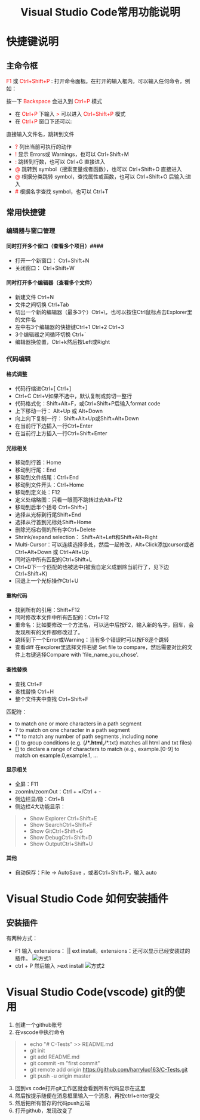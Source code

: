 #  <center>Visual Studio Code常用功能说明</center>  #
 
 
# 快捷键说明 #
## 主命令框 ##
<font color='red'>F1</font> 或 <font color='red'>Ctrl+Shift+P </font>: 打开命令面板。在打开的输入框内，可以输入任何命令，例如：

按一下 <font color='red'>Backspace</font> 会进入到 <font color='red'>Ctrl+P</font> 模式
* 在 <font color='red'>Ctrl+P</font> 下输入 <font color='red'>></font> 可以进入 <font color='red'>Ctrl+Shift+P</font> 模式
* 在 <font color='red'>Ctrl+P </font>窗口下还可以:

直接输入文件名，跳转到文件
* <font color='red'>?</font> 列出当前可执行的动作
* <font color='red'>! </font>显示 Errors或 Warnings，也可以 Ctrl+Shift+M
* <font color='red'>: </font>跳转到行数，也可以 Ctrl+G 直接进入
* <font color='red'>@ </font>跳转到 symbol（搜索变量或者函数），也可以 Ctrl+Shift+O 直接进入
* <font color='red'>@</font> 根据分类跳转 symbol，查找属性或函数，也可以 Ctrl+Shift+O 后输入:进入
* <font color='red'>\# </font>根据名字查找 symbol，也可以 Ctrl+T

## 常用快捷键 ##
### 编辑器与窗口管理 ###
#### 同时打开多个窗口（查看多个项目）####
* 打开一个新窗口： Ctrl+Shift+N
* 关闭窗口： Ctrl+Shift+W
#### 同时打开多个编辑器（查看多个文件） ####
* 新建文件 Ctrl+N
* 文件之间切换 Ctrl+Tab
* 切出一个新的编辑器（最多3个）Ctrl+\，也可以按住Ctrl鼠标点击Explorer里的文件名
* 左中右3个编辑器的快捷键Ctrl+1 Ctrl+2 Ctrl+3
* 3个编辑器之间循环切换 Ctrl+`
* 编辑器换位置，Ctrl+k然后按Left或Right
### 代码编辑 ###
#### 格式调整 ####
* 代码行缩进Ctrl+[ Ctrl+]
* Ctrl+C Ctrl+V如果不选中，默认复制或剪切一整行
* 代码格式化：Shift+Alt+F，或Ctrl+Shift+P后输入format code
* 上下移动一行： Alt+Up 或 Alt+Down
* 向上向下复制一行： Shift+Alt+Up或Shift+Alt+Down
* 在当前行下边插入一行Ctrl+Enter
* 在当前行上方插入一行Ctrl+Shift+Enter
#### 光标相关 ####
* 移动到行首：Home
* 移动到行尾：End
* 移动到文件结尾：Ctrl+End
* 移动到文件开头：Ctrl+Home
* 移动到定义处：F12
* 定义处缩略图：只看一眼而不跳转过去Alt+F12
* 移动到后半个括号 Ctrl+Shift+]
* 选择从光标到行尾Shift+End
* 选择从行首到光标处Shift+Home
* 删除光标右侧的所有字Ctrl+Delete
* Shrink/expand selection： Shift+Alt+Left和Shift+Alt+Right
* Multi-Cursor：可以连续选择多处，然后一起修改，Alt+Click添加cursor或者Ctrl+Alt+Down 或 Ctrl+Alt+Up
* 同时选中所有匹配的Ctrl+Shift+L
* Ctrl+D下一个匹配的也被选中(被我自定义成删除当前行了，见下边Ctrl+Shift+K)
* 回退上一个光标操作Ctrl+U
#### 重构代码 ####
* 找到所有的引用：Shift+F12
* 同时修改本文件中所有匹配的：Ctrl+F12
* 重命名：比如要修改一个方法名，可以选中后按F2，输入新的名字，回车，会发现所有的文件都修改过了。
* 跳转到下一个Error或Warning：当有多个错误时可以按F8逐个跳转
* 查看diff 在explorer里选择文件右键 Set file to compare，然后需要对比的文件上右键选择Compare with 'file_name_you_chose'.
#### 查找替换 ####
* 查找 Ctrl+F
* 查找替换 Ctrl+H
* 整个文件夹中查找 Ctrl+Shift+F

匹配符：  
* to match one or more characters in a path segment
* ? to match on one character in a path segment
* ** to match any number of path segments ,including none
* {} to group conditions (e.g. {**/*.html,**/*.txt} matches all html and txt files)
* [] to declare a range of characters to match (e.g., example.[0-9] to match on example.0,example.1, …
#### 显示相关 ####
* 全屏：F11
* zoomIn/zoomOut：Ctrl + =/Ctrl + -
* 侧边栏显/隐：Ctrl+B
* 侧边栏4大功能显示：
>* Show Explorer Ctrl+Shift+E
>* Show SearchCtrl+Shift+F
>* Show GitCtrl+Shift+G
>* Show DebugCtrl+Shift+D
>* Show OutputCtrl+Shift+U
#### 其他 ####
* 自动保存：File -> AutoSave ，或者Ctrl+Shift+P，输入 auto

# Visual Studio Code 如何安装插件 #
## 安装插件 ##
有两种方式：
* F1 输入 extensions： || ext install。extensions：还可以显示已经安装过的插件。
![方式1](https://github.com/guoyan5guoyan/img/raw/master/vs-code-%E6%8F%92%E4%BB%B6%E5%AE%89%E8%A3%851 "方式1")
* ctrl + P 然后输入 >ext install
![方式2](https://github.com/guoyan5guoyan/img/raw/master/vs-code-%E6%8F%92%E4%BB%B6%E5%AE%89%E8%A3%852 "方式2")

# Visual Studio Code(vscode) git的使用 #
1. 创建一个github账号 
2. 在vscode中执行命令
>* echo "# C-Tests" >> README.md
>* git init
>* git add README.md
>* git commit -m "first commit"
>* git remote add origin https://github.com/harryluo163/C-Tests.git
>* git push -u origin master
3. 回到vs code打开git工作区就会看到所有代码显示在这里 
4. 然后按提示随便在消息框里输入一个消息，再按ctrl+enter提交 
5. 然后把所有暂存的代码push云端 
6. 打开github，发现改变了 